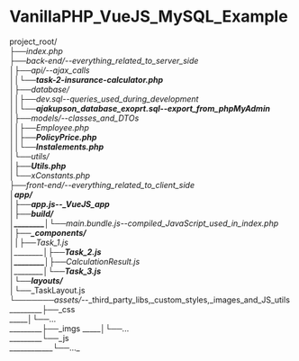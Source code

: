 # VanillaPHP_VueJS_MySQL_Example           

project_root/\
├──_index.php\
├──_back-end/_--_everything_related_to_server_side\
│___├──_api/_--_ajax_calls\
│___│___└──_task-2-insurance-calculator.php\
│___├──_database/\
│___│___├──_dev.sql_--_queries_used_during_development\
│___│___└──_ajakupson_database_exoprt.sql_--_export_from_phpMyAdmin\
│___├──_models/_--_classes_and_DTOs\
│___│___├──_Employee.php\
│___│___├──_PolicyPrice.php\
│___│___└──_Instalements.php\
│___└──_utils/\
│_______├──_Utils.php\
│_______└──_xConstants.php\
├──_front-end/_--_everything_related_to_client_side\
│____app/\
│________├──_app.js_--_VueJS_app\
│________├──_build/\
│________│____└──_main.bundle.js_--_compiled_JavaScript_used_in_index.php\
│________├──_components/\
│________│____├──_Task_1.js\
│________│____├──_Task_2.js\
│________│____├──_CalculationResult.js\
│________│____└──_Task_3.js\
│________└──_layouts/\
│____________└──_TaskLayout.js\
└───────_assets/_--_third_party_libs,_custom_styles,_images_and_JS_utils\
_________├──_css\
_________│___└──_...\
_________├──_imgs
_________│___└──_...\
_________└──_js\
_____________└──_...\_
